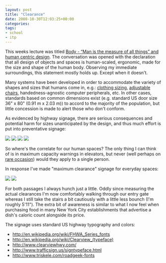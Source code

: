 ```yaml
---
layout: post
title: "Clearance"
date: 2008-10-30T12:03:25+00:00
categories:
tags:
- school
- itp
---
```

This weeks lecture was titled [Body - &ldquo;Man is the measure of all things&rdquo; and human centric design](http://itp.nyu.edu/softness/2008/w07.html). The conversation was opened with the declaration that all design of objects and spaces is human-scaled, ergonomic, made for the size and shape of the human body. Observing my immediate surroundings, this statement mostly holds up. Except when it doesn't.

Many systems have been developed in order to accommodate the variety of shapes and sizes that humans come in, e.g.: [clothing sizing](http://en.wikipedia.org/wiki/US_standard_clothing_size), [adjustable chairs](http://en.wikipedia.org/wiki/Aeron_chair), handedness-agnostic computer peripherals, etc. In other cases, standards based on common dimensions exist (e.g. standard US door size 36" x 80" (0.91 m x 2.03 m)) to accord to the majority of the population, but little concession is made to alert those who don't conform.

As evidenced by highway signage, there are serious consequences and potential harm for sizes unanticipated by the design, and thus much effort is put into preventative signage:

<img src="http://blogs.nyu.edu/blogs/as860/iameat/uploads/clearance1.jpg" />
<img src="http://blogs.nyu.edu/blogs/as860/iameat/uploads/clearance2.jpg" />
<img src="http://blogs.nyu.edu/blogs/as860/iameat/uploads/clearance3.jpg" />
<img src="http://blogs.nyu.edu/blogs/as860/iameat/uploads/clearance4.jpg" />

So where's the correlate for our human spaces? The only thing I can think of is in maximum capacity warnings in elevators, but never (well perhaps on [rare occasion](http://images.google.com/images?q=fattest+person)) would they apply to a single person.

In response I've made "maximum clearance" signage for everyday spaces:

<img src="http://blogs.nyu.edu/blogs/as860/iameat/uploads/human-clearance1.jpg" />
<img src="http://blogs.nyu.edu/blogs/as860/iameat/uploads/human-clearance2.jpg" />

For both passages I always hunch just a little. Oddly since measuring the actual clearances I'm now comfortably walking through our entry gate whereas I still take the stairs a bit cautiously with a little less bounch (I'm roughly 5'11"). The extra bit of awareness is similar to what I now feel when purchasing food in many New York City establishments that advertise a dish's caloric count alongside its price.

The signage uses standard US highway typography and colors:

* http://en.wikipedia.org/wiki/FHWA_Series_fonts
* http://en.wikipedia.org/wiki/Clearview_(typeface)
* http://www.clearviewhwy.com/
* http://www.trafficsign.us/signtypeface.html
* http://www.triskele.com/roadgeek-fonts
